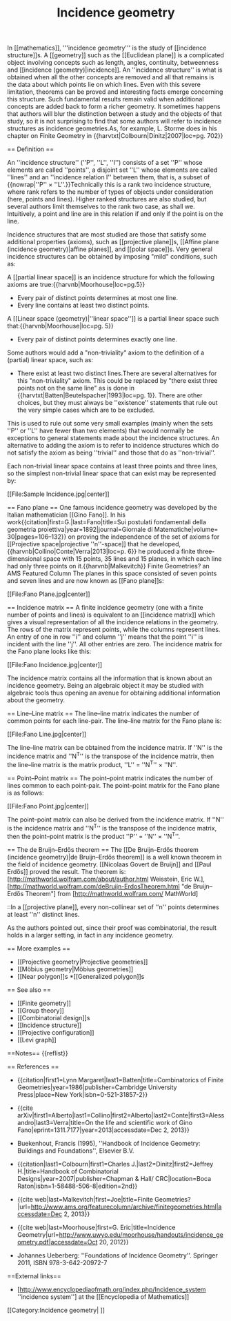 ﻿---
lastrevid: 604354019
pageid: 1576323
canonicalurl: http://en.wikipedia.org/wiki/Incidence_geometry
title: Incidence geometry
editurl: http://en.wikipedia.org/w/index.php?title=Incidence_geometry&action=edit
length: 8266
contentmodel: wikitext
pagelanguage: en
touched: 2015-02-14T13:05:20Z
ns: 0
fullurl: http://en.wikipedia.org/wiki/Incidence_geometry
---

In [[mathematics]], '''incidence geometry''' is the study of [[incidence structure]]s. A [[geometry]] such as the [[Euclidean plane]] is a complicated object involving concepts such as length, angles, continuity, betweenness and [[incidence (geometry)|incidence]]. An ''incidence structure'' is what is obtained when all the other concepts are removed and all that remains is the data about which points lie on which lines. Even with this severe limitation, theorems can be proved and interesting facts emerge concerning this structure. Such fundamental results remain valid when additional concepts are added back to form a richer geometry. It sometimes happens that authors will blur the distinction between a study and the objects of that study, so it is not surprising to find that some authors will refer to incidence structures as incidence geometries.<ref>As, for example, L. Storme does in his chapter on Finite Geometry in {{harvtxt|Colbourn|Dinitz|2007|loc=pg. 702}}</ref>

== Definition ==

An ''incidence structure'' (''P'', ''L'', ''I'') consists of a set ''P'' whose elements are called ''points'', a disjoint set ''L'' whose elements are called ''lines'' and an ''incidence relation I'' between them, that is, a subset of {{nowrap|''P'' × ''L''.}}<ref>Technically this is a rank two incidence structure, where rank refers to the number of types of objects under consideration (here, points and lines). Higher ranked structures are also studied, but several authors limit themselves to the rank two case, as shall we.</ref> Intuitively, a point and line are in this relation if and only if the point is on the line.

Incidence structures that are most studied are those that satisfy some additional properties (axioms), such as [[projective plane]]s, [[Affine plane (incidence geometry)|affine planes]], and [[polar space]]s. Very general incidence structures can be obtained by imposing "mild" conditions, such as:

A [[partial linear space]] is an incidence structure for which the following axioms are true:<ref>{{harvnb|Moorhouse|loc=pg.5}}</ref>
* Every pair of distinct points determines at most one line.
* Every line contains at least two distinct points.

A [[Linear space (geometry)|''linear space'']] is a partial linear space such that:<ref>{{harvnb|Moorhouse|loc=pg. 5}}</ref>
* Every pair of distinct points determines exactly one line.

Some authors would add a "non-triviality" axiom to the definition of a (partial) linear space, such as:

* There exist at least two distinct lines.<ref>There are several alternatives for this "non-triviality" axiom. This could be replaced by "there exist three points not on the same line" as is done in {{harvtxt|Batten|Beutelspacher|1993|loc=pg. 1}}. There are other choices, but they must always be ''existence'' statements that rule out the very simple cases which are to be excluded.</ref>

This is used to rule out some very small examples (mainly when the sets ''P'' or ''L'' have fewer than two elements) that would normally be exceptions to general statements made about the incidence structures. An alternative to adding the axiom is to refer to incidence structures which do not satisfy the axiom as being ''trivial'' and those that do as ''non-trivial''.

Each non-trivial linear space contains at least three points and three lines, so the simplest non-trivial linear space that can exist may be represented by:

[[File:Sample Incidence.jpg|center]]

== Fano plane ==
One famous incidence geometry was developed by the Italian mathematician [[Gino Fano]]. In his work<ref>{{citation|first=G.|last=Fano|title=Sui postulati fondamentali della geometria proiettiva|year=1892|journal=Giornale di Matematiche|volume= 30|pages=106–132}}</ref> on proving the independence of the set of axioms for [[Projective space|projective ''n''-space]] that he developed,<ref>{{harvnb|Collino|Conte|Verra|2013|loc=p. 6}}</ref> he produced a finite three-dimensional space with 15 points, 35 lines and 15 planes, in which each line had only three points on it.<ref>{{harvnb|Malkevitch}} Finite Geometries? an AMS Featured Column</ref> The planes in this space consisted of seven points and seven lines and are now known as [[Fano plane]]s:

[[File:Fano Plane.jpg|center]]

== Incidence matrix ==
A finite incidence geometry (one with a finite number of points and lines) is equivalent to an [[incidence matrix]] which gives a visual representation of all the incidence relations in the geometry. The rows of the matrix represent points, while the columns represent lines. An entry of one in row ''i'' and column ''j'' means that the point ''i'' is incident with the line ''j''. All other entries are zero. The incidence matrix for the Fano plane looks like this:

[[File:Fano Incidence.jpg|center]]

The incidence matrix contains all the information that is known about an incidence geometry. Being an algebraic object it may be studied with algebraic tools thus opening an avenue for obtaining additional information about the geometry.

== Line–Line matrix ==
The line–line matrix indicates the number of common points for each line-pair. The line–line matrix for the Fano plane is:

[[File:Fano Line.jpg|center]]

The line–line matrix can be obtained from the incidence matrix. If ''N'' is the incidence matrix and ''N<sup>T</sup>'' is the transpose of the incidence matrix, then the line–line matrix is the matrix product, ''L'' = ''N<sup>T</sup>'' × ''N''.

== Point–Point matrix ==
The point–point matrix indicates the number of lines common to each point-pair. The point–point matrix for the Fano plane is as follows:

[[File:Fano Point.jpg|center]]

The point–point matrix can also be derived from the incidence matrix. If ''N'' is the incidence matrix and ''N<sup>T</sup>'' is the transpose of the incidence matrix, then the point–point matrix is the product ''P'' = ''N'' × ''N<sup>T</sup>''.

== The de Bruijn–Erdős theorem ==
The [[De Bruijn–Erdős theorem (incidence geometry)|de Bruijn–Erdős theorem]] is a well known theorem in the field of incidence geometry. [[Nicolaas Govert de Bruijn]] and [[Paul Erdős]] proved the result. The theorem is:<ref>[http://mathworld.wolfram.com/about/author.html Weisstein, Eric W.], [http://mathworld.wolfram.com/deBruijn-ErdosTheorem.html "de Bruijn–Erdős Theorem"] from [http://mathworld.wolfram.com/ MathWorld]</ref>

::In a [[projective plane]], every non-collinear set of ''n'' points determines at least ''n'' distinct lines.

As the authors pointed out, since their proof was combinatorial, the result holds in a larger setting, in fact in any incidence geometry.

== More examples ==
* [[Projective geometry|Projective geometries]]
* [[Möbius geometry|Möbius geometries]]
* [[Near polygon]]s
*[[Generalized polygon]]s

== See also ==
* [[Finite geometry]]
* [[Group theory]]
* [[Combinatorial design]]s
* [[Incidence structure]]
* [[Projective configuration]]
* [[Levi graph]]

==Notes==
{{reflist}}

== References ==

* {{citation|first1=Lynn Margaret|last1=Batten|title=Combinatorics of Finite Geometries|year=1986|publisher=Cambridge University Press|place=New York|isbn=0-521-31857-2}}

* {{cite arXiv|first1=Alberto|last1=Collino|first2=Alberto|last2=Conte|first3=Alessandro|last3=Verra|title=On the life and scientific work of Gino Fano|eprint=1311.7177|year=2013|accessdate=Dec 2, 2013}}

* Buekenhout, Francis (1995), ''Handbook of Incidence Geometry: Buildings and Foundations'', Elsevier B.V.

* {{citation|last1=Colbourn|first1=Charles J.|last2=Dinitz|first2=Jeffrey H.|title=Handbook of Combinatorial Designs|year=2007|publisher=Chapman & Hall/ CRC|location=Boca Raton|isbn=1-58488-506-8|edition=2nd}}

* {{cite web|last=Malkevitch|first=Joe|title=Finite Geometries?|url=http://www.ams.org/featurecolumn/archive/finitegeometries.html|accessdate=Dec 2, 2013}}

* {{cite web|last=Moorhouse|first=G. Eric|title=Incidence Geometry|url=http://www.uwyo.edu/moorhouse/handouts/incidence_geometry.pdf|accessdate=Oct 20, 2012}}

* Johannes Ueberberg: ''Foundations of Incidence Geometry''. Springer 2011, ISBN 978-3-642-20972-7

==External links==
* [http://www.encyclopediaofmath.org/index.php/Incidence_system ''incidence system''] at the [[Encyclopedia of Mathematics]]

[[Category:Incidence geometry| ]]